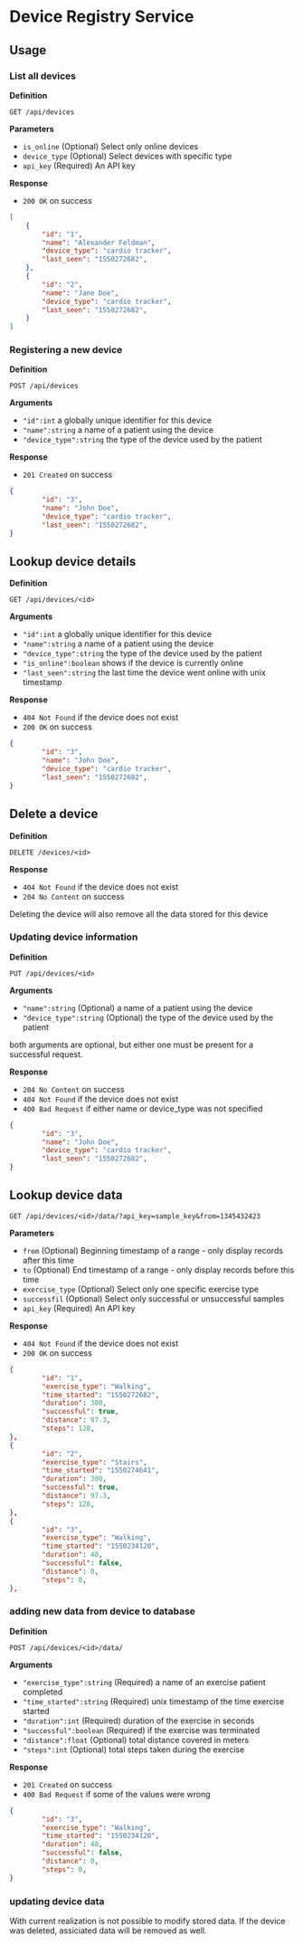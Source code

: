 # Device Registry Service

## Usage

### List all devices

**Definition**

`GET /api/devices`

**Parameters**

- `is_online` (Optional) Select only online devices
- `device_type` (Optional) Select devices with specific type
- `api_key` (Required) An API key

**Response**

- `200 OK` on success

```json
[
    {
        "id": "1",
        "name": "Alexander Feldman",
        "device_type": "cardio tracker",
        "last_seen": "1550272682",
    },
    {
        "id": "2",
        "name": "Jane Doe",
        "device_type": "cardio tracker",
        "last_seen": "1550272682",
    }
]
```

### Registering a new device

**Definition**

`POST /api/devices`

**Arguments**

- `"id":int` a globally unique identifier for this device
- `"name":string` a name of a patient using the device
- `"device_type":string` the type of the device used by the patient

**Response**

- `201 Created` on success

```json
{
        "id": "3",
        "name": "John Doe",
        "device_type": "cardio tracker",
        "last_seen": "1550272682",
}
```

## Lookup device details

**Definition**

`GET /api/devices/<id>`

**Arguments**

- `"id":int` a globally unique identifier for this device
- `"name":string` a name of a patient using the device
- `"device_type":string` the type of the device used by the patient
- `"is_online":boolean` shows if the device is currently online
- `"last_seen":string` the last time the device went online with unix timestamp

**Response**

- `404 Not Found` if the device does not exist
- `200 OK` on success

```json
{
        "id": "3",
        "name": "John Doe",
        "device_type": "cardio tracker",
        "last_seen": "1550272682",
}
```

## Delete a device

**Definition**

`DELETE /devices/<id>`

**Response**

- `404 Not Found` if the device does not exist
- `204 No Content` on success

Deleting the device will also remove all the data stored for this device

### Updating device information

**Definition**

`PUT /api/devices/<id>`

**Arguments**

- `"name":string` (Optional) a name of a patient using the device
- `"device_type":string` (Optional) the type of the device used by the patient

both arguments are optional, but either one must be present for a successful request.

**Response**

- `204 No Content` on success
- `404 Not Found` if the device does not exist
- `400 Bad Request` if either name or device_type was not specified

```json
{
        "id": "3",
        "name": "John Doe",
        "device_type": "cardio tracker",
        "last_seen": "1550272682",
}
```

## Lookup device data

`GET /api/devices/<id>/data/?api_key=sample_key&from=1345432423`

**Parameters**

- `from` (Optional) Beginning timestamp of a range - only display records after this time
- `to` (Optional) End timestamp of a range - only display records before this time
- `exercise_type` (Optional) Select only one specific exercise type
- `successfil` (Optional) Select only successful or unsuccessful samples
- `api_key` (Required) An API key

**Response**

- `404 Not Found` if the device does not exist
- `200 OK` on success

```json
{
        "id": "1",
        "exercise_type": "Walking",
        "time_started": "1550272682",
        "duration": 300,
        "successful": true,
        "distance": 97.3,
        "steps": 128,
},
{
        "id": "2",
        "exercise_type": "Stairs",
        "time_started": "1550274641",
        "duration": 300,
        "successful": true,
        "distance": 97.3,
        "steps": 128,
},
{
        "id": "3",
        "exercise_type": "Walking",
        "time_started": "1550234120",
        "duration": 40,
        "successful": false,
        "distance": 0,
        "steps": 0,
},
```

### adding new data from device to database

**Definition**

`POST /api/devices/<id>/data/`

**Arguments**

- `"exercise_type":string` (Required) a name of an exercise patient completed
- `"time_started":string` (Required) unix timestamp of the time exercise started
- `"duration":int` (Required) duration of the exercise in seconds
- `"successful":boolean` (Required) if the exercise was terminated
- `"distance":float` (Optional) total distance covered in meters
- `"steps":int` (Optional) total steps taken during the exercise

**Response**

- `201 Created` on success
- `400 Bad Request` if some of the values were wrong

```json
{
        "id": "3",
        "exercise_type": "Walking",
        "time_started": "1550234120",
        "duration": 40,
        "successful": false,
        "distance": 0,
        "steps": 0,
}
```

### updating device data
With current realization is not possible to modify stored data. If the device was deleted, assiciated data will be removed as well.